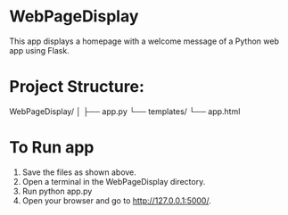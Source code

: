 # WebPageDisplay
This app displays a homepage with a welcome message of a Python web app using Flask. 

# Project Structure:
WebPageDisplay/
│
├── app.py
└── templates/
    └── app.html

# To Run app
1. Save the files as shown above.
2. Open a terminal in the WebPageDisplay directory.
3. Run python app.py
4. Open your browser and go to http://127.0.0.1:5000/.
